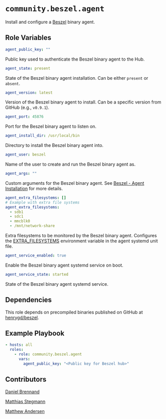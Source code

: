 # `community.beszel.agent`

Install and configure a [Beszel](https://github.com/henrygd/beszel) binary agent.

## Role Variables

```yaml
agent_public_key: ""
```

Public key used to authenticate the Beszel binary agent to the Hub.

```yaml
agent_state: present
```

State of the Beszel binary agent installation. Can be either `present` or `absent`.

```yaml
agent_version: latest
```

Version of the Beszel binary agent to install. Can be a specific version from GitHub (e.g., `v0.9.1`).

```yaml
agent_port: 45876
```

Port for the Beszel binary agent to listen on.

```yaml
agent_install_dir: /usr/local/bin
```

Directory to install the Beszel binary agent into.

```yaml
agent_user: beszel
```

Name of the user to create and run the Beszel binary agent as.

```yaml
agent_args: ""
```

Custom arguments for the Beszel binary agent. See [Beszel - Agent Installation](https://beszel.dev/guide/agent-installation) for more details.

```yaml
agent_extra_filesystems: []
# Example with extra file systems
agent_extra_filesystems:
  - sdb1
  - sdc1
  - mmcblk0
  - /mnt/network-share
```

Extra filesystems to be monitored by the Beszel binary agent. Configures the [EXTRA_FILESYSTEMS](https://beszel.dev/guide/additional-disks#binary-agent) environment variable in the agent systemd unit file.

```yaml
agent_service_enabled: true
```

Enable the Beszel binary agent systemd service on boot.

```yaml
agent_service_state: started
```

State of the Beszel binary agent systemd service.

## Dependencies

This role depends on precompiled binaries published on GitHub at [henrygd/beszel](https://github.com/henrygd/beszel/releases).

## Example Playbook

```yaml
- hosts: all
  roles:
    - role: community.beszel.agent
      vars:
        agent_public_key: "<Public key for Beszel hub>"
```

## Contributors

[Daniel Brennand](https://github.com/dbrennand)

[Matthias Stegmann](https://github.com/stegmatze)

[Matthew Andersen](https://github.com/crzykidd)
